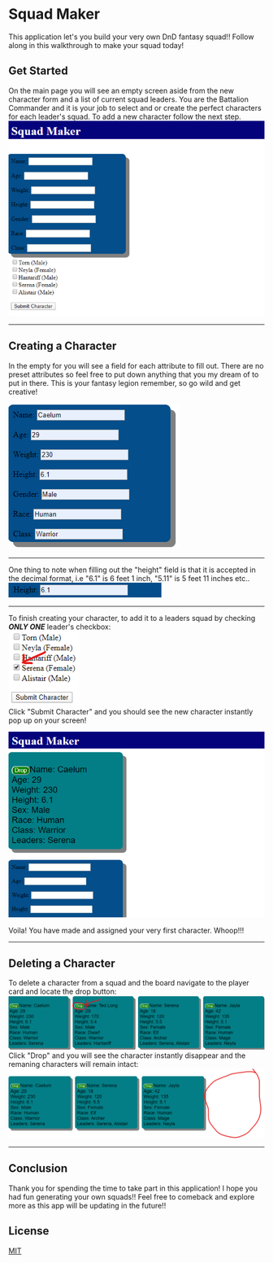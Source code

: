 # Squad Maker

This application let's you build your very own DnD fantasy squad!! Follow along in this walkthrough to make your squad today!

## Get Started

On the main page you will see an empty screen aside from the new character form and a list of current squad leaders. You are the Battalion Commander and it is your job to select and or create the perfect characters for each leader's squad. To add a new character follow the next step.
<img src='READMEsnippets/Blank_start_screen.png'>

<hr>

## Creating a Character

In the empty for you will see a field for each attribute to fill out. There are no preset attributes so feel free to put down anything that you my dream of to put in there. This is your fantasy legion remember, so go wild and get creative!

<img src='READMEsnippets/partial_char_form.png'>

<hr>
One thing to note when filling out the "height" field is that it is accepted in the decimal format, i.e "6.1" is 6 feet 1 inch, "5.11" is 5 feet 11 inches etc..
<br>

<img src="READMEsnippets/height_field.png">

<hr>

To finish creating your character, to add it to a leaders squad by checking <em><strong>ONLY ONE</strong></em> leader's checkbox:
<br>
<img src="READMEsnippets/leaders_checkbox.png">
<br>
Click "Submit Character" and you should see the new character instantly pop up on your screen!

<img src="READMEsnippets/added_char.png">

Voila! You have made and assigned your very first character. Whoop!!!

<hr>

## Deleting a Character

To delete a character from a squad and the board navigate to the player card and locate the drop button:
<br>
<img src="READMEsnippets/drop_char.png">
<br>
Click "Drop" and you will see the character instantly disappear and the remaning characters will remain intact:
<br>
<img src="READMEsnippets/deleted_char.png">

<hr>

## Conclusion

Thank you for spending the time to take part in this application! I hope you had fun generating your own squads!! Feel free to comeback and explore more as this app will be updating in the future!!

## License

[MIT](https://choosealicense.com/licenses/mit/)
